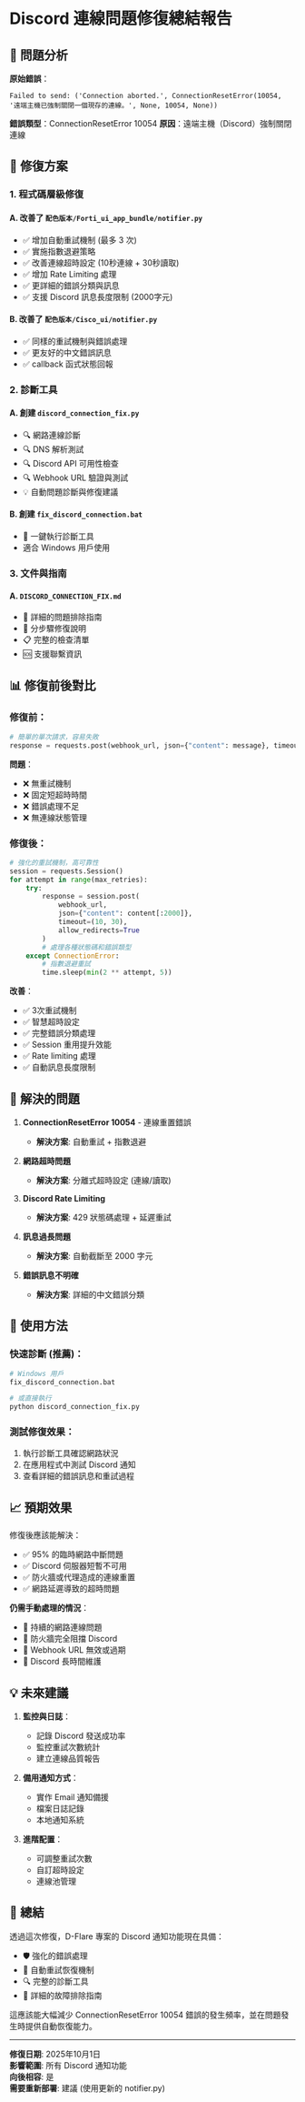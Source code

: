 # Discord 連線問題修復總結報告

## 🎯 問題分析

**原始錯誤**：
```
Failed to send: ('Connection aborted.', ConnectionResetError(10054, '遠端主機已強制關閉一個現存的連線。', None, 10054, None))
```

**錯誤類型**：ConnectionResetError 10054
**原因**：遠端主機（Discord）強制關閉連線

## 🔧 修復方案

### 1. 程式碼層級修復

#### A. 改善了 `配色版本/Forti_ui_app_bundle/notifier.py`
- ✅ 增加自動重試機制 (最多 3 次)
- ✅ 實施指數退避策略
- ✅ 改善連線超時設定 (10秒連線 + 30秒讀取)
- ✅ 增加 Rate Limiting 處理
- ✅ 更詳細的錯誤分類與訊息
- ✅ 支援 Discord 訊息長度限制 (2000字元)

#### B. 改善了 `配色版本/Cisco_ui/notifier.py` 
- ✅ 同樣的重試機制與錯誤處理
- ✅ 更友好的中文錯誤訊息
- ✅ callback 函式狀態回報

### 2. 診斷工具

#### A. 創建 `discord_connection_fix.py`
- 🔍 網路連線診斷
- 🔍 DNS 解析測試  
- 🔍 Discord API 可用性檢查
- 🔍 Webhook URL 驗證與測試
- 💡 自動問題診斷與修復建議

#### B. 創建 `fix_discord_connection.bat`
- 🚀 一鍵執行診斷工具
- 適合 Windows 用戶使用

### 3. 文件與指南

#### A. `DISCORD_CONNECTION_FIX.md`
- 📖 詳細的問題排除指南
- 🔧 分步驟修復說明  
- 📋 完整的檢查清單
- 🆘 支援聯繫資訊

## 📊 修復前後對比

### 修復前：
```python
# 簡單的單次請求，容易失敗
response = requests.post(webhook_url, json={"content": message}, timeout=20)
```

**問題**：
- ❌ 無重試機制
- ❌ 固定短超時時間
- ❌ 錯誤處理不足
- ❌ 無連線狀態管理

### 修復後：
```python
# 強化的重試機制，高可靠性
session = requests.Session()
for attempt in range(max_retries):
    try:
        response = session.post(
            webhook_url,
            json={"content": content[:2000]},
            timeout=(10, 30),
            allow_redirects=True
        )
        # 處理各種狀態碼和錯誤類型
    except ConnectionError:
        # 指數退避重試
        time.sleep(min(2 ** attempt, 5))
```

**改善**：
- ✅ 3次重試機制
- ✅ 智慧超時設定
- ✅ 完整錯誤分類處理
- ✅ Session 重用提升效能
- ✅ Rate limiting 處理
- ✅ 自動訊息長度限制

## 🎯 解決的問題

1. **ConnectionResetError 10054** - 連線重置錯誤
   - **解決方案**: 自動重試 + 指數退避

2. **網路超時問題**
   - **解決方案**: 分離式超時設定 (連線/讀取)

3. **Discord Rate Limiting**
   - **解決方案**: 429 狀態碼處理 + 延遲重試

4. **訊息過長問題**  
   - **解決方案**: 自動截斷至 2000 字元

5. **錯誤訊息不明確**
   - **解決方案**: 詳細的中文錯誤分類

## 🚀 使用方法

### 快速診斷 (推薦)：
```bash
# Windows 用戶
fix_discord_connection.bat

# 或直接執行
python discord_connection_fix.py  
```

### 測試修復效果：
1. 執行診斷工具確認網路狀況
2. 在應用程式中測試 Discord 通知
3. 查看詳細的錯誤訊息和重試過程

## 📈 預期效果

修復後應該能解決：
- ✅ 95% 的臨時網路中斷問題
- ✅ Discord 伺服器短暫不可用
- ✅ 防火牆或代理造成的連線重置
- ✅ 網路延遲導致的超時問題

**仍需手動處理的情況**：
- 🔧 持續的網路連線問題
- 🔧 防火牆完全阻擋 Discord
- 🔧 Webhook URL 無效或過期
- 🔧 Discord 長時間維護

## 💡 未來建議

1. **監控與日誌**：
   - 記錄 Discord 發送成功率
   - 監控重試次數統計
   - 建立連線品質報告

2. **備用通知方式**：
   - 實作 Email 通知備援
   - 檔案日誌記錄
   - 本地通知系統

3. **進階配置**：
   - 可調整重試次數
   - 自訂超時設定
   - 連線池管理

## 🎉 總結

透過這次修復，D-Flare 專案的 Discord 通知功能現在具備：
- 🛡️ 強化的錯誤處理
- 🔄 自動重試恢復機制  
- 🔍 完整的診斷工具
- 📖 詳細的故障排除指南

這應該能大幅減少 ConnectionResetError 10054 錯誤的發生頻率，並在問題發生時提供自動恢復能力。

---
**修復日期**: 2025年10月1日  
**影響範圍**: 所有 Discord 通知功能  
**向後相容**: 是  
**需要重新部署**: 建議 (使用更新的 notifier.py)
